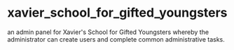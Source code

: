 
# xavier_school_for_gifted_youngsters
an admin panel for Xavier's School for Gifted Youngsters whereby the administrator can create users and complete common administrative tasks.

